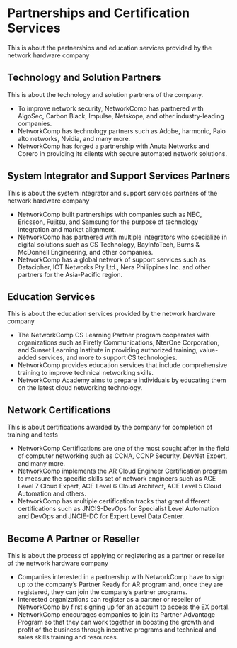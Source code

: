 # Partnerships and Certification Services

This is about the partnerships and education services provided by the network hardware company

## Technology and Solution Partners

This is about the technology and solution partners of the company.

- To improve network security, NetworkComp has partnered with AlgoSec, Carbon Black, Impulse, Netskope, and other industry-leading companies.
- NetworkComp has technology partners such as Adobe, harmonic, Palo alto networks, Nvidia, and many more.
- NetworkComp has forged a partnership with Anuta Networks and Corero in providing its clients with secure automated network solutions.

## System Integrator and Support Services Partners

This is about the system integrator and support services partners of the network hardware company

- NetworkComp built partnerships with companies such as NEC, Ericsson, Fujitsu, and Samsung for the purpose of technology integration and market alignment.
- NetworkComp has partnered with multiple integrators who specialize in digital solutions such as CS Technology, BayInfoTech, Burns & McDonnell Engineering, and other companies.
- NetworkComp has a global network of support services such as Datacipher, ICT Networks Pty Ltd., Nera Philippines Inc. and other partners for the Asia-Pacific region.

## Education Services

This is about the education services provided by the network hardware company

- The NetworkComp CS Learning Partner program cooperates with organizations such as Firefly Communications, NterOne Corporation, and Sunset Learning Institute in providing authorized training, value-added services, and more to support CS technologies.
- NetworkComp provides education services that include comprehensive training to improve technical networking skills.
- NetworkComp Academy aims to prepare individuals by educating them on the latest cloud networking technology.

## Network Certifications

This is about certifications awarded by the company for completion of training and tests

- NetworkComp Certifications are one of the most sought after in the field of computer networking such as CCNA, CCNP Security, DevNet Expert, and many more.
- NetworkComp implements the AR Cloud Engineer Certification program to measure the specific skills set of network engineers such as ACE Level 7 Cloud Expert, ACE Level 6 Cloud Architect, ACE Level 5 Cloud Automation and others.
- NetworkComp has multiple certification tracks that grant different certifications such as JNCIS-DevOps for Specialist Level Automation and DevOps and JNCIE-DC for Expert Level Data Center.

## Become A Partner or Reseller

This is about the process of applying or registering as a partner or reseller of the network hardware company

- Companies interested in a partnership with NetworkComp have to sign up to the company’s Partner Ready for AR program and, once they are registered, they can join the company’s partner programs.
- Interested organizations can register as a partner or reseller of NetworkComp by first signing up for an account to access the EX portal.
- NetworkComp encourages companies to join its Partner Advantage Program so that they can work together in boosting the growth and profit of the business through incentive programs and technical and sales skills training and resources.